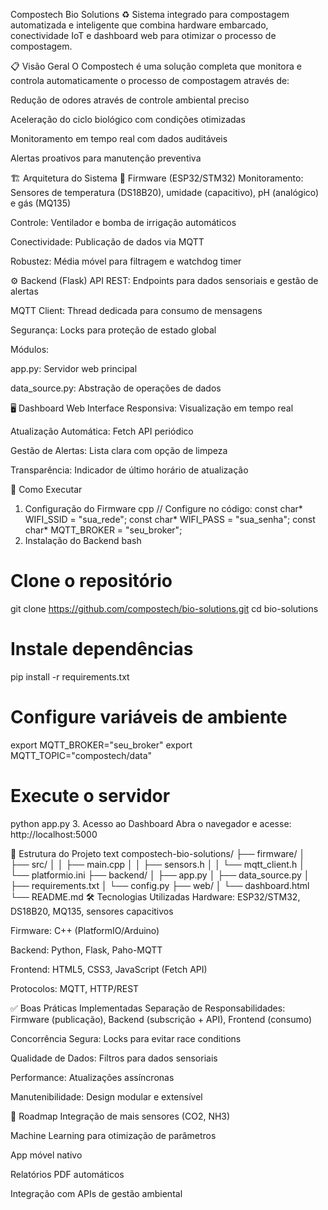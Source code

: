 Compostech Bio Solutions ♻️
Sistema integrado para compostagem automatizada e inteligente que combina hardware embarcado, conectividade IoT e dashboard web para otimizar o processo de compostagem.

📋 Visão Geral
O Compostech é uma solução completa que monitora e controla automaticamente o processo de compostagem através de:

Redução de odores através de controle ambiental preciso

Aceleração do ciclo biológico com condições otimizadas

Monitoramento em tempo real com dados auditáveis

Alertas proativos para manutenção preventiva

🏗️ Arquitetura do Sistema
🔧 Firmware (ESP32/STM32)
Monitoramento: Sensores de temperatura (DS18B20), umidade (capacitivo), pH (analógico) e gás (MQ135)

Controle: Ventilador e bomba de irrigação automáticos

Conectividade: Publicação de dados via MQTT

Robustez: Média móvel para filtragem e watchdog timer

⚙️ Backend (Flask)
API REST: Endpoints para dados sensoriais e gestão de alertas

MQTT Client: Thread dedicada para consumo de mensagens

Segurança: Locks para proteção de estado global

Módulos:

app.py: Servidor web principal

data_source.py: Abstração de operações de dados

🖥️ Dashboard Web
Interface Responsiva: Visualização em tempo real

Atualização Automática: Fetch API periódico

Gestão de Alertas: Lista clara com opção de limpeza

Transparência: Indicador de último horário de atualização

🚀 Como Executar
1. Configuração do Firmware
cpp
// Configure no código:
const char* WIFI_SSID = "sua_rede";
const char* WIFI_PASS = "sua_senha";
const char* MQTT_BROKER = "seu_broker";
2. Instalação do Backend
bash
# Clone o repositório
git clone https://github.com/compostech/bio-solutions.git
cd bio-solutions

# Instale dependências
pip install -r requirements.txt

# Configure variáveis de ambiente
export MQTT_BROKER="seu_broker"
export MQTT_TOPIC="compostech/data"

# Execute o servidor
python app.py
3. Acesso ao Dashboard
Abra o navegador e acesse: http://localhost:5000

📁 Estrutura do Projeto
text
compostech-bio-solutions/
├── firmware/
│   ├── src/
│   │   ├── main.cpp
│   │   ├── sensors.h
│   │   └── mqtt_client.h
│   └── platformio.ini
├── backend/
│   ├── app.py
│   ├── data_source.py
│   ├── requirements.txt
│   └── config.py
├── web/
│   └── dashboard.html
└── README.md
🛠️ Tecnologias Utilizadas
Hardware: ESP32/STM32, DS18B20, MQ135, sensores capacitivos

Firmware: C++ (PlatformIO/Arduino)

Backend: Python, Flask, Paho-MQTT

Frontend: HTML5, CSS3, JavaScript (Fetch API)

Protocolos: MQTT, HTTP/REST

✅ Boas Práticas Implementadas
Separação de Responsabilidades: Firmware (publicação), Backend (subscrição + API), Frontend (consumo)

Concorrência Segura: Locks para evitar race conditions

Qualidade de Dados: Filtros para dados sensoriais

Performance: Atualizações assíncronas

Manutenibilidade: Design modular e extensível

🔮 Roadmap
Integração de mais sensores (CO2, NH3)

Machine Learning para otimização de parâmetros

App móvel nativo

Relatórios PDF automáticos

Integração com APIs de gestão ambiental
